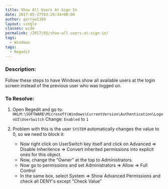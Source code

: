```yaml
---
title: Show All Users At Sign In
date: 2017-05-27T03:29:34+00:00
author: gerryw1389
layout: single
classes: wide
permalink: /2017/05/show-all-users-at-sign-in/
tags:
  - Windows
tags:
  - Regedit
---
```

<!--more-->

### Description:

Follow these steps to have Windows show all available users at the login screen instead of the previous user who was logged on.  
  

### To Resolve:

1. Open Regedit and go to: `HKLM:\SOFTWARE\Microsoft\Windows\CurrentVersion\Authentication\LogonUI\UserSwitch` Change: `Enabled` to `1`

2. Problem with this is the user `SYSTEM` automatically changes the value to 0, so we need to block it:

   - Now right click on UserSwitch key itself and click on Advanced => Disable Inheritence => Convert inherited permissions into explicit ones for this object. 
   - Now, change the &#8220;Owner&#8221; at the top to Administrators.
   - Now go to permissions and set Administrators => Allow => Full Control
   - In the same box, select System => Show Advanced Permissions and check all DENY's except &#8220;Check Value&#8221;